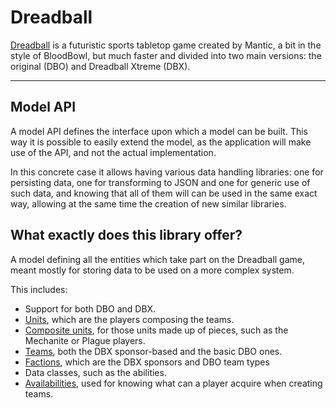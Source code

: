 # Dreadball

[Dreadball][dreadball] is a futuristic sports tabletop game created by Mantic, a bit in the style of BloodBowl, but much faster and divided into two main versions: the original (DBO) and Dreadball Xtreme (DBX).

---

## Model API

A model API defines the interface upon which a model can be built. This way it is possible to easily extend the model, as the application will make use of the API, and not the actual implementation.

In this concrete case it allows having various data handling libraries: one for persisting data, one for transforming to JSON and one for generic use of such data, and knowing that all of them will can be used in the same exact way, allowing at the same time the creation of new similar libraries.

## What exactly does this library offer?

A model defining all the entities which take part on the Dreadball game, meant mostly for storing data to be used on a more complex system.

This includes:

- Support for both DBO and DBX.
- [Units][units], which are the players composing the teams.
- [Composite units][composite-units], for those units made up of pieces, such as the Mechanite or Plague players.
- [Teams][teams], both the DBX sponsor-based and the basic DBO ones.
- [Factions][factions], which are the DBX sponsors and DBO team types
- Data classes, such as the abilities.
- [Availabilities][availabilities], used for knowing what can a player acquire when creating teams.

[dreadball]: www.manticgames.com/games/dreadball.html

[units]: ./units.html
[teams]: ./teams.html
[factions]: ./factions.html
[availabilities]: ./availabilities.html
[composite-units]: ./units.html#compositeplayers